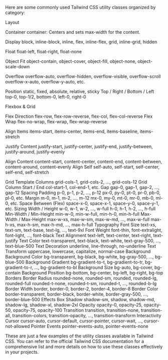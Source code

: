 Here are some commonly used Tailwind CSS utility classes organized by category:

Layout

Container
container: Centers and sets max-width for the content.

Display
block, inline-block, inline, flex, inline-flex, grid, inline-grid, hidden

Float
float-left, float-right, float-none

Object Fit
object-contain, object-cover, object-fill, object-none, object-scale-down

Overflow
overflow-auto, overflow-hidden, overflow-visible, overflow-scroll
overflow-x-auto, overflow-y-auto, etc.

Position
static, fixed, absolute, relative, sticky
Top / Right / Bottom / Left
top-0, top-1/2, bottom-0, left-0, right-0

Flexbox & Grid

Flex Direction
flex-row, flex-row-reverse, flex-col, flex-col-reverse
Flex Wrap
flex-no-wrap, flex-wrap, flex-wrap-reverse

Align Items
items-start, items-center, items-end, items-baseline, items-stretch

Justify Content
justify-start, justify-center, justify-end, justify-between, justify-around, justify-evenly

Align Content
content-start, content-center, content-end, content-between, content-around, content-evenly
Align Self
self-auto, self-start, self-center, self-end, self-stretch

Grid Template Columns
grid-cols-1, grid-cols-2, ..., grid-cols-12
Grid Column Start / End
col-start-1, col-end-1, etc.
Gap
gap-0, gap-1, gap-2, ..., gap-12
Spacing
Padding
p-0, p-1, p-2, ..., p-12
px-0, py-0, pt-0, pr-0, pb-0, pl-0, etc.
Margin
m-0, m-1, m-2, ..., m-12
mx-0, my-0, mt-0, mr-0, mb-0, ml-0, etc.
Space Between (Flex)
space-x-0, space-x-1, space-y-0, space-y-1, etc.
Sizing
Width / Height
w-0, w-1, w-2, ..., w-full
h-0, h-1, h-2, ..., h-full
Min-Width / Min-Height
min-w-0, min-w-full, min-h-0, min-h-full
Max-Width / Max-Height
max-w-xs, max-w-sm, max-w-md, ..., max-w-full
max-h-xs, max-h-sm, max-h-md, ..., max-h-full
Typography
Font Size
text-xs, text-sm, text-base, text-lg, ..., text-9xl
Font Weight
font-thin, font-extralight, font-light, ..., font-black
Text Alignment
text-left, text-center, text-right, text-justify
Text Color
text-transparent, text-black, text-white, text-gray-500, ..., text-blue-500
Text Decoration
underline, line-through, no-underline
Text Transform
uppercase, lowercase, capitalize, normal-case
Background
Background Color
bg-transparent, bg-black, bg-white, bg-gray-500, ..., bg-blue-500
Background Gradient
bg-gradient-to-t, bg-gradient-to-tr, bg-gradient-to-r, ..., bg-gradient-to-bl
Background Size
bg-auto, bg-cover, bg-contain
Background Position
bg-bottom, bg-center, bg-left, bg-right, bg-top
Borders
Border Radius
rounded-none, rounded-sm, rounded, rounded-lg, rounded-full
rounded-t-none, rounded-t-sm, rounded-t, ..., rounded-b-lg
Border Width
border, border-0, border-2, border-4, border-8
Border Color
border-transparent, border-black, border-white, border-gray-500, ..., border-blue-500
Effects
Box Shadow
shadow-sm, shadow, shadow-md, shadow-lg, shadow-xl, shadow-2xl
Opacity
opacity-0, opacity-25, opacity-50, opacity-75, opacity-100
Transition
transition, transition-none, transition-all, transition-colors, transition-opacity, ..., transition-transform
Interactivity
Cursor
cursor-auto, cursor-default, cursor-pointer, cursor-wait, ..., cursor-not-allowed
Pointer Events
pointer-events-auto, pointer-events-none


These are just a few examples of the utility classes available in Tailwind CSS. You can refer to the official Tailwind CSS documentation for a comprehensive list and more details on how to use these classes effectively in your projects.






